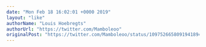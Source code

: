 ```yaml
---
date: "Mon Feb 18 16:02:01 +0000 2019"
layout: "like"
authorName: "Louis Hoebregts"
authorUrl: "https://twitter.com/Mamboleoo"
originalPost: "https://twitter.com/Mamboleoo/status/1097526658091941894"
---
```

